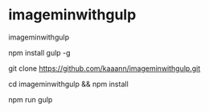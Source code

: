 # imageminwithgulp
imageminwithgulp


npm install gulp -g

git clone https://github.com/kaaann/imageminwithgulp.git

cd imageminwithgulp && npm install

npm run gulp





